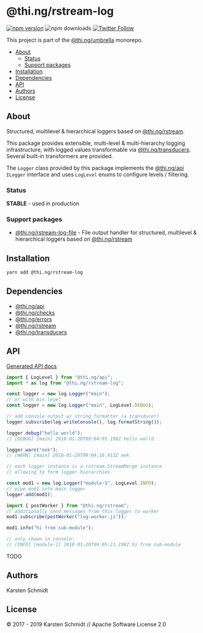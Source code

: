 <!-- This file is generated - DO NOT EDIT! -->

# @thi.ng/rstream-log

[![npm version](https://img.shields.io/npm/v/@thi.ng/rstream-log.svg)](https://www.npmjs.com/package/@thi.ng/rstream-log)
![npm downloads](https://img.shields.io/npm/dm/@thi.ng/rstream-log.svg)
[![Twitter Follow](https://img.shields.io/twitter/follow/thing_umbrella.svg?style=flat-square&label=twitter)](https://twitter.com/thing_umbrella)

This project is part of the
[@thi.ng/umbrella](https://github.com/thi-ng/umbrella/) monorepo.

- [About](#about)
  - [Status](#status)
  - [Support packages](#support-packages)
- [Installation](#installation)
- [Dependencies](#dependencies)
- [API](#api)
- [Authors](#authors)
- [License](#license)

## About

Structured, multilevel & hierarchical loggers based on [@thi.ng/rstream](https://github.com/thi-ng/umbrella/tree/master/packages/rstream).

This package provides extensible, multi-level & multi-hierarchy logging
infrastructure, with logged values transformable via
[@thi.ng/transducers](https://github.com/thi-ng/umbrella/tree/master/packages/transducers).
Several built-in transformers are provided.

The `Logger` class provided by this package implements the
[@thi.ng/api](https://github.com/thi-ng/umbrella/tree/master/packages/api)
`ILogger` interface and uses `LogLevel` enums to configure levels /
filtering.

### Status

**STABLE** - used in production

### Support packages

- [@thi.ng/rstream-log-file](https://github.com/thi-ng/umbrella/tree/master/packages/rstream-log-file) - File output handler for structured, multilevel & hierarchical loggers based on [@thi.ng/rstream](https://github.com/thi-ng/umbrella/tree/master/packages/rstream)

## Installation

```bash
yarn add @thi.ng/rstream-log
```

## Dependencies

- [@thi.ng/api](https://github.com/thi-ng/umbrella/tree/master/packages/api)
- [@thi.ng/checks](https://github.com/thi-ng/umbrella/tree/master/packages/checks)
- [@thi.ng/errors](https://github.com/thi-ng/umbrella/tree/master/packages/errors)
- [@thi.ng/rstream](https://github.com/thi-ng/umbrella/tree/master/packages/rstream)
- [@thi.ng/transducers](https://github.com/thi-ng/umbrella/tree/master/packages/transducers)

## API

[Generated API docs](https://docs.thi.ng/umbrella/rstream-log/)

```ts
import { LogLevel } from "@thi.ng/api";
import * as log from "@thi.ng/rstream-log";

const logger = new log.Logger("main");
// or with min level
const logger = new log.Logger("main", LogLevel.DEBUG);

// add console output w/ string formatter (a transducer)
logger.subscribe(log.writeConsole(), log.formatString());

logger.debug("hello world");
// [DEBUG] [main] 2018-01-20T09:04:05.198Z hello world

logger.warn("eek");
// [WARN] [main] 2018-01-20T09:04:16.913Z eek

// each logger instance is a rstream StreamMerge instance
// allowing to form logger hierarchies

const mod1 = new log.Logger("module-1", LogLevel.INFO);
// pipe mod1 into main logger
logger.add(mod1);

import { postWorker } from "@thi.ng/rstream";
// additionally send messages from this logger to worker
mod1.subscribe(postWorker("log-worker.js"));

mod1.info("hi from sub-module");

// only shown in console:
// [INFO] [module-1] 2018-01-20T09:05:21.198Z hi from sub-module
```

TODO

## Authors

Karsten Schmidt

## License

&copy; 2017 - 2019 Karsten Schmidt // Apache Software License 2.0
